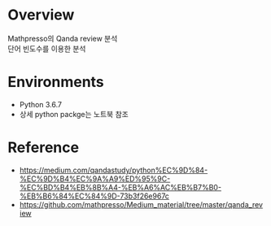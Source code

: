 # Overview
Mathpresso의 Qanda review 분석<br>
단어 빈도수를 이용한 분석<br>



# Environments
* Python 3.6.7
* 상세 python packge는 노트북 참조



# Reference
* https://medium.com/qandastudy/python%EC%9D%84-%EC%9D%B4%EC%9A%A9%ED%95%9C-%EC%BD%B4%EB%8B%A4-%EB%A6%AC%EB%B7%B0-%EB%B6%84%EC%84%9D-73b3f26e967c
* https://github.com/mathpresso/Medium_material/tree/master/qanda_review
